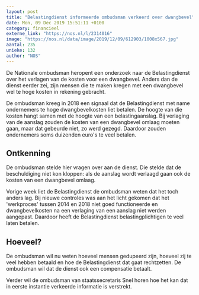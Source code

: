 ```yaml
---
layout: post
title: "Belastingdienst informeerde ombudsman verkeerd over dwangbevel"
date: Mon, 09 Dec 2019 15:51:11 +0100
category: financieel
externe_link: "https://nos.nl/l/2314016"
image: "https://nos.nl/data/image/2019/12/09/612903/1008x567.jpg"
aantal: 235
unieke: 132
author: "NOS"
---
```


<p>De Nationale ombudsman heropent een onderzoek naar de Belastingdienst over het verlagen van de kosten voor een dwangbevel. Anders dan de dienst eerder zei, zijn mensen die te maken kregen met een dwangbevel wel te hoge kosten in rekening gebracht.</p>
<p>De ombudsman kreeg in 2018 een signaal dat de Belastingdienst met name ondernemers te hoge dwangbevelkosten liet betalen. De hoogte van die kosten hangt samen met de hoogte van een belastingaanslag. Bij verlaging van de aanslag zouden de kosten van een dwangbevel omlaag moeten gaan, maar dat gebeurde niet, zo werd gezegd. Daardoor zouden ondernemers soms duizenden euro's te veel betalen.</p>
<h2>Ontkenning</h2>
<p>De ombudsman stelde hier vragen over aan de dienst. Die stelde dat de beschuldiging niet kon kloppen: als de aanslag wordt verlaagd gaan ook de kosten van een dwangbevel omlaag.</p>
<p>Vorige week liet de Belastingdienst de ombudsman weten dat het toch anders lag. Bij nieuwe controles was aan het licht gekomen dat het 'werkproces' tussen 2014 en 2018 niet goed functioneerde en dwangbevelkosten na een verlaging van een aanslag niet werden aangepast. Daardoor heeft de Belastingdienst belastingplichtigen te veel laten betalen.</p>
<h2>Hoeveel?</h2>
<p>De ombudsman wil nu weten hoeveel mensen gedupeerd zijn, hoeveel zij te veel hebben betaald en hoe de Belastingdienst dat gaat rechtzetten. De ombudsman wil dat de dienst ook een compensatie betaalt.</p>
<p>Verder wil de ombudsman van staatssecretaris Snel horen hoe het kan dat in eerste instantie verkeerde informatie is verstrekt.</p>
